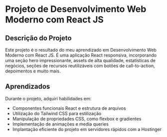 # Projeto de Desenvolvimento Web Moderno com React JS

## Descrição do Projeto

Este projeto é o resultado do meu aprendizado em Desenvolvimento Web Moderno com React JS. É uma aplicação React responsiva, incorporando uma seção hero impressionante, assets de alta qualidade, estatísticas de negócios, seções de recursos reutilizáveis com botões de call-to-action, depoimentos e muito mais.

## Aprendizados

Durante o projeto, adquiri habilidades em:

- Componentes funcionais React e estrutura de arquivos
- Utilização do Tailwind CSS para estilização
- Manipulação de propriedades CSS, como flexbox e gradientes
- Implementação de animações e media queries
- Implantação eficiente do projeto em servidores rápidos com a Hostinger
